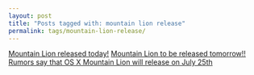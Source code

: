 ```yaml
---
layout: post
title: "Posts tagged with: mountain lion release"
permalink: tags/mountain-lion-release/
---
```

[Mountain Lion released today!](/2012/07/mountain-lion-released-today)
[Mountain Lion to be released tomorrow!!](/2012/07/mountain-lion-to-be-released-tomorrow)
[Rumors say that OS X Mountain Lion will release on July 25th](/2012/07/rumors-say-that-os-x-mountain-lion-will)
